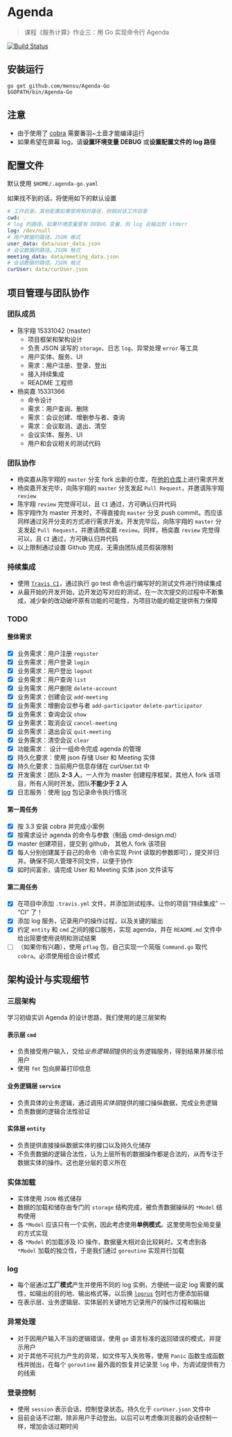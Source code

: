 # Agenda

> 课程《服务计算》作业三：用 Go 实现命令行 Agenda

[![Build Status](https://travis-ci.org/Mensu/Agenda-Go.svg?branch=master)](https://travis-ci.org/Mensu/Agenda-Go)

## 安装运行

```
go get github.com/mensu/Agenda-Go
$GOPATH/bin/Agenda-Go
```

## 注意

- 由于使用了 [cobra](github.com/spf13/cobra) 需要番羽~土啬才能编译运行
- 如果希望在屏幕 log，请**设置环境变量 DEBUG** 或**设置配置文件的 log 路径**

## 配置文件

默认使用 ``$HOME/.agenda-go.yaml``

如果找不到的话，将使用如下的默认设置

```yaml
# 工作目录。其他配置如果使用相对路径，则相对该工作目录
cwd: .
# log 的路径。如果环境变量里有 DEBUG 变量，则 log 会输出到 stderr
log: /dev/null
# 用户数据的路径。JSON 格式
user_data: data/user_data.json
# 会议数据的路径。JSON 格式
meeting_data: data/meeting_data.json
# 会话数据的路径。JSON 格式
curUser: data/curUser.json

```

## 项目管理与团队协作

### 团队成员

- 陈宇翔 15331042 (master)
  + 项目框架和架构设计
  + 负责 JSON 读写的 ``storage``、日志 ``log``、异常处理 ``error`` 等工具
  + 用户实体、服务、UI
  + 需求：用户注册、登录、登出
  + 接入持续集成
  + README 工程师
- 杨奕嘉 15331366
  + 命令设计
  + 需求：用户查询、删除
  + 需求：会议创建、增删参与者、查询
  + 需求：会议取消、退出、清空
  + 会议实体、服务、UI
  + 用户和会议相关的测试代码

### 团队协作

- 杨奕嘉从陈宇翔的 ``master`` 分支 fork 出新的仓库，在[他的仓库](https://github.com/pfjhyyj/Agenda-Go)上进行需求开发
- 杨奕嘉开发完毕，向陈宇翔的 ``master`` 分支发起 ``Pull Request``，并邀请陈宇翔 ``review``
- 陈宇翔 ``review`` 完觉得可以，且 ``CI`` 通过，方可确认归并代码
- 陈宇翔作为 master 开发时，不得直接向 ``master`` 分支 push commit。而应该同样通过另开分支的方式进行需求开发。开发完毕后，向陈宇翔的 ``master`` 分支发起 ``Pull Request``，并邀请杨奕嘉 ``review``。同样，杨奕嘉 ``review`` 完觉得可以，且 ``CI`` 通过，方可确认归并代码
- 以上限制通过设置 Github 完成，无需由团队成员假装限制

### 持续集成

- 使用 [``Travis CI``](https://travis-ci.org/Mensu/Agenda-Go)，通过执行 go test 命令运行编写好的测试文件进行持续集成
- 从最开始的开发开始，边开发边写对应的测试，在一次次提交的过程中不断集成，减少新的改动破坏原有功能的可能性，为项目功能的稳定提供有力保障

### TODO

#### 整体需求

- [x] 业务需求：用户注册 ``register``
- [x] 业务需求：用户登录 ``login``
- [x] 业务需求：用户登出 ``logout``
- [x] 业务需求：用户查询 ``list``
- [x] 业务需求：用户删除 ``delete-account``
- [x] 业务需求：创建会议 ``add-meeting``
- [x] 业务需求：增删会议参与者 ``add-participator`` ``delete-participator``
- [x] 业务需求：查询会议 ``show``
- [x] 业务需求：取消会议 ``cancel-meeting``
- [x] 业务需求：退出会议 ``quit-meeting``
- [x] 业务需求：清空会议 ``clear``
- [x] 功能需求： 设计一组命令完成 agenda 的管理
- [x] 持久化要求：使用 json 存储 User 和 Meeting 实体
- [x] 持久化要求：当前用户信息存储在 curUser.txt 中
- [x] 开发需求：团队 **2-3 人**，一人作为 master 创建程序框架，其他人 fork 该项目，所有人同时开发。团队**不能少于 2 人**
- [x] 日志服务：使用 [log](https://go-zh.org/pkg/log/) 包记录命令执行情况

#### 第一周任务

- [x] 按 3.3 安装 cobra 并完成小案例
- [x] 按需求设计 agenda 的命令与参数（制品 cmd-design.md）
- [x] master 创建项目，提交到 github， 其他人 fork 该项目
- [x] 每人分别创建属于自己的命令（命令实现 Print 读取的参数即可），提交并归并。确保不同人管理不同文件，以便于协作
- [x] 如时间富余，请完成 User 和 Meeting 实体 json 文件读写

#### 第二周任务

- [x] 在项目中添加 ``.travis.yml`` 文件，并添加测试程序。让你的项目“持续集成” -- “CI” 了！
- [x] 添加 log 服务，记录用户的操作过程，以及关键的输出
- [x] 约定 ``entity`` 和 ``cmd`` 之间的接口服务，实现 agenda，并在 ``README.md`` 文件中给出简要使用说明和测试结果
- [ ] （如果你有兴趣），使用 ``pflag`` 包，自己实现一个简版 ``Command.go`` 取代 ``cobra``。必须使用组合设计模式

## 架构设计与实现细节

### 三层架构

学习初级实训 Agenda 的设计思路，我们使用的是三层架构

#### 表示层 ``cmd``

- 负责接受用户输入，交给*业务逻辑层*提供的业务逻辑服务，得到结果并展示给用户
- 使用 ``fmt`` 包向屏幕打印信息

#### 业务逻辑层 ``service``

- 负责具体的业务逻辑，通过调用*实体层*提供的接口操纵数据，完成业务逻辑
- 负责数据的逻辑合法性验证

#### 实体层 ``entity``

- 负责提供直接操纵数据实体的接口以及持久化储存
- 不负责数据的逻辑合法性，认为上层所有的数据操作都是合法的，从而专注于数据实体的操作。这也是分层的意义所在

### 实体加载

- 实体使用 ``JSON`` 格式储存
- 数据的加载和储存由专门的 ``storage`` 结构完成，被负责数据操纵的 ``*Model`` 结构使用
- 各 ``*Model`` 应该只有一个实例，因此考虑使用**单例模式**。这里使用包全局变量的方式实现
- 各 ``*Model`` 的加载涉及 IO 操作，数据量大相对会比较耗时。又考虑到各 ``*Model`` 加载的独立性，于是我们通过 ``goroutine`` 实现并行加载

### log

- 每个层通过**工厂模式**产生并使用不同的 log 实例，方便统一设定 log 需要的属性，如输出的目的地、输出格式等。以后换 [``logrus``](https://github.com/Sirupsen/logrus) 包时也方便添加前缀
- 在表示层、业务逻辑层、实体层的关键地方记录用户的操作过程和输出

### 异常处理

- 对于因用户输入不当的逻辑错误，使用 ``go`` 语言标准的返回错误的模式，并提示用户
- 对于其他不可抗力产生的异常，如文件写入失败等，使用 ``Panic`` 函数生成函数栈并抛出，在每个 ``goroutine`` 最外面的恢复并记录至 ``log`` 中，为调试提供有力的线索

### 登录控制

- 使用 ``session`` 表示会话，控制登录状态。持久化于 ``curUser.json`` 文件中
- 目前会话不过期，除非用户手动登出。以后可以考虑像浏览器的会话控制一样，增加会话过期时间
